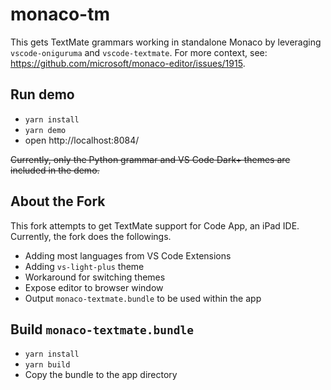 # monaco-tm

This gets TextMate grammars working in standalone Monaco by leveraging
`vscode-oniguruma` and `vscode-textmate`. For more context, see:
https://github.com/microsoft/monaco-editor/issues/1915.

## Run demo

- `yarn install`
- `yarn demo`
- open http://localhost:8084/

~~Currently, only the Python grammar and VS Code Dark+ themes are included in the
demo.~~

## About the Fork

This fork attempts to get TextMate support for Code App, an iPad IDE. Currently, the fork does the followings.
- Adding most languages from VS Code Extensions
- Adding `vs-light-plus` theme
- Workaround for switching themes
- Expose editor to browser window
- Output `monaco-textmate.bundle` to be used within the app

## Build `monaco-textmate.bundle`
- `yarn install`
- `yarn build`
- Copy the bundle to the app directory
